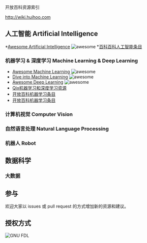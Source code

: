 开放百科资源索引

http://wiki.huihoo.com

## 人工智能 Artificial Intelligence
*[Awesome Artificial Intelligence](https://github.com/owainlewis/awesome-artificial-intelligence) ![awesome](https://camo.githubusercontent.com/13c4e50d88df7178ae1882a203ed57b641674f94/68747470733a2f2f63646e2e7261776769742e636f6d2f73696e647265736f726875732f617765736f6d652f643733303566333864323966656437386661383536353265336136336531353464643865383832392f6d656469612f62616467652e737667)
*[百科百科人工智能条目](http://wiki.huihoo.com/wiki/Artificial_intelligence)

### 机器学习 & 深度学习 Machine Learning	& Deep Learning
* [Awesome Machine Learning](https://github.com/josephmisiti/awesome-machine-learning) ![awesome](https://camo.githubusercontent.com/13c4e50d88df7178ae1882a203ed57b641674f94/68747470733a2f2f63646e2e7261776769742e636f6d2f73696e647265736f726875732f617765736f6d652f643733303566333864323966656437386661383536353265336136336531353464643865383832392f6d656469612f62616467652e737667)
* [Dive into Machine Learning](https://github.com/hangtwenty/dive-into-machine-learning) ![awesome](https://camo.githubusercontent.com/13c4e50d88df7178ae1882a203ed57b641674f94/68747470733a2f2f63646e2e7261776769742e636f6d2f73696e647265736f726875732f617765736f6d652f643733303566333864323966656437386661383536353265336136336531353464643865383832392f6d656469612f62616467652e737667)
* [Awesome Deep Learning](https://github.com/ChristosChristofidis/awesome-deep-learning) ![awesome](https://camo.githubusercontent.com/13c4e50d88df7178ae1882a203ed57b641674f94/68747470733a2f2f63646e2e7261776769742e636f6d2f73696e647265736f726875732f617765736f6d652f643733303566333864323966656437386661383536353265336136336531353464643865383832392f6d656469612f62616467652e737667)
* [Qix机器学习和深度学习资源](https://github.com/ty4z2008/Qix/blob/master/dl.md)
* [开放百科机器学习条目](http://wiki.huihoo.com/wiki/Machine_learning)
* [开放百科机器学习条目](http://wiki.huihoo.com/wiki/Deep_learning)
 
### 计算机视觉 Computer Vision	

### 自然语言处理 	Natural Language Processing

### 机器人 Robot

## 数据科学 	

### 大数据

## 参与
欢迎大家以 issues 或  pull request 的方式增加新的资源和建议。

## 授权方式

![GNU FDL](http://wiki.huihoo.com/skins/common/images/gnu-fdl.png)
